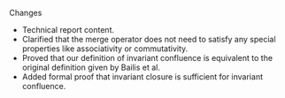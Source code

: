 Changes

- Technical report content.
- Clarified that the merge operator does not need to satisfy any special
  properties like associativity or commutativity.
- Proved that our definition of invariant confluence is equivalent to the
  original definition given by Bailis et al.
- Added formal proof that invariant closure is sufficient for invariant
  confluence.
